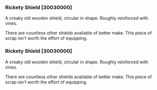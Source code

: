 ### Rickety Shield [30030000]

A creaky old wooden shield, circular in shape. Roughly reinforced with vines.

There are countless other shields available of better make. This piece of scrap isn't worth the effort of equipping.### Rickety Shield [30030000]

A creaky old wooden shield, circular in shape. Roughly reinforced with vines.

There are countless other shields available of better make. This piece of scrap isn't worth the effort of equipping.